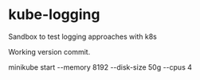 # kube-logging
Sandbox to test logging approaches with k8s

Working version commit.

minikube start --memory 8192 --disk-size 50g --cpus 4